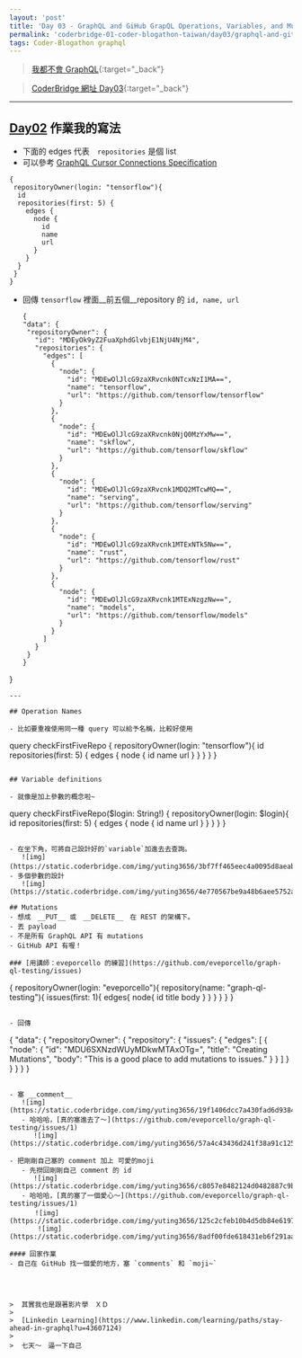 ```yaml
---
layout: 'post'
title: 'Day 03 - GraphQL and GiHub GrapQL Operations, Variables, and Mutations (第 01 屆 Coder Blogathon Taiwan) '
permalink: 'coderbridge-01-coder-blogathon-taiwan/day03/graphql-and-github-graphql-operations-variables-and-mutations'
tags: Coder-Blogathon graphql
---
```


> [我都不會 GraphQL](https://www.coderbridge.com/series/6f23d5d27f5b4e20bedbef1feff4d66e){:target="_back"}

> [CoderBridge 網址 Day03](https://www.coderbridge.com/@yuting3656/6155844deed44cf5a5395b608c2b0497){:target="_back"}

---

## [Day02](https://www.coderbridge.com/@yuting3656/ba0ecefdc23742e99cb9b1ca70a66b8c) 作業我的寫法

- 下面的 edges 代表　`repositories` 是個 list 
- 可以參考 [GraphQL Cursor Connections Specification](https://facebook.github.io/relay/graphql/connections.htm)

~~~
{ 
 repositoryOwner(login: "tensorflow"){
  id
  repositories(first: 5) {
    edges {
      node {
        id
        name
        url
      }
    }
  }
 }
}
~~~

- 回傳 `tensorflow` 裡面__前五個__repository 的 `id, name, url`

   ~~~
   {
  "data": {
    "repositoryOwner": {
      "id": "MDEyOk9yZ2FuaXphdGlvbjE1NjU4NjM4",
      "repositories": {
        "edges": [
          {
            "node": {
              "id": "MDEwOlJlcG9zaXRvcnk0NTcxNzI1MA==",
              "name": "tensorflow",
              "url": "https://github.com/tensorflow/tensorflow"
            }
          },
          {
            "node": {
              "id": "MDEwOlJlcG9zaXRvcnk0NjQ0MzYxMw==",
              "name": "skflow",
              "url": "https://github.com/tensorflow/skflow"
            }
          },
          {
            "node": {
              "id": "MDEwOlJlcG9zaXRvcnk1MDQ2MTcwMQ==",
              "name": "serving",
              "url": "https://github.com/tensorflow/serving"
            }
          },
          {
            "node": {
              "id": "MDEwOlJlcG9zaXRvcnk1MTExNTk5Nw==",
              "name": "rust",
              "url": "https://github.com/tensorflow/rust"
            }
          },
          {
            "node": {
              "id": "MDEwOlJlcG9zaXRvcnk1MTExNzgzNw==",
              "name": "models",
              "url": "https://github.com/tensorflow/models"
            }
          }
        ]
      }
    }
  }
}
   ~~~
--- 

## Operation Names

- 比如要重複使用同一種 query 可以給予名稱，比較好使用
~~~
query checkFirstFiveRepo { 
    repositoryOwner(login: "tensorflow"){
  id
  repositories(first: 5) {
    edges {
      node {
        id
        name
        url
       }
     }
   }
  }
 }
~~~

## Variable definitions

- 就像是加上參數的概念啦~
~~~
query checkFirstFiveRepo($login: String!)	 { 
    repositoryOwner(login: $login){
  id
  repositories(first: 5) {
    edges {
      node {
        id
        name
        url
      }
    }
  }
 }
}
~~~

- 在坐下角，可將自己設計好的`variable`加進去去查詢。
   ![img](https://static.coderbridge.com/img/yuting3656/3bf7ff465eec4a0095d8aeab33c2e368.jpg)　
- 多個參數的設計
   ![img](https://static.coderbridge.com/img/yuting3656/4e770567be9a48b6aee5752adeb0baba.jpg)
   
## Mutations
- 想成　__PUT__ 或　__DELETE__　在 REST 的架構下。
- 丟 payload 
- 不是所有 GraphQL API 有 mutations
- GitHub API 有喔！

### [用講師：eveporcello 的練習](https://github.com/eveporcello/graph-ql-testing/issues) 
~~~
{
  repositoryOwner(login: "eveporcello"){
    repository(name: "graph-ql-testing"){
      issues(first: 1){
        edges{
          node{
            id 
            title
            body
          }
        }
      }
    }
  }
}
~~~

- 回傳
~~~
{
  "data": {
    "repositoryOwner": {
      "repository": {
        "issues": {
          "edges": [
            {
              "node": {
                "id": "MDU6SXNzdWUyMDkwMTAxOTg=",
                "title": "Creating Mutations",
                "body": "This is a good place to add mutations to issues."
              }
            }
          ]
        }
      }
    }
  }
}
~~~

- 塞 __comment__
   ![img](https://static.coderbridge.com/img/yuting3656/19f1406dcc7a430fad6d9384a9430089.jpg)
   - 哈哈哈，[真的塞進去了～](https://github.com/eveporcello/graph-ql-testing/issues/1)
      ![img](https://static.coderbridge.com/img/yuting3656/57a4c43436d241f38a91c12509518d8a.jpg)

- 把剛剛自己塞的 comment 加上 可愛的moji
   - 先撈回剛剛自己 comment 的 id
      ![img](https://static.coderbridge.com/img/yuting3656/c8057e8482124d0482887c9bbf17b3d0.jpg)
   - 哈哈哈，[真的塞了一個愛心～](https://github.com/eveporcello/graph-ql-testing/issues/1)
   　　![img](https://static.coderbridge.com/img/yuting3656/125c2cfeb10b4d5db84e61976f7b31df.jpg)
       ![img](https://static.coderbridge.com/img/yuting3656/8adf00fde618431eb6f291aaa1dd0d68.jpg)
       
#### 回家作業
- 自己在 GitHub 找一個愛的地方，塞 `comments` 和 `moji~`




>  其實我也是跟著影片學　ＸＤ　
>
>  [Linkedin Learning](https://www.linkedin.com/learning/paths/stay-ahead-in-graphql?u=43607124)
>
>  七天～　逼一下自己